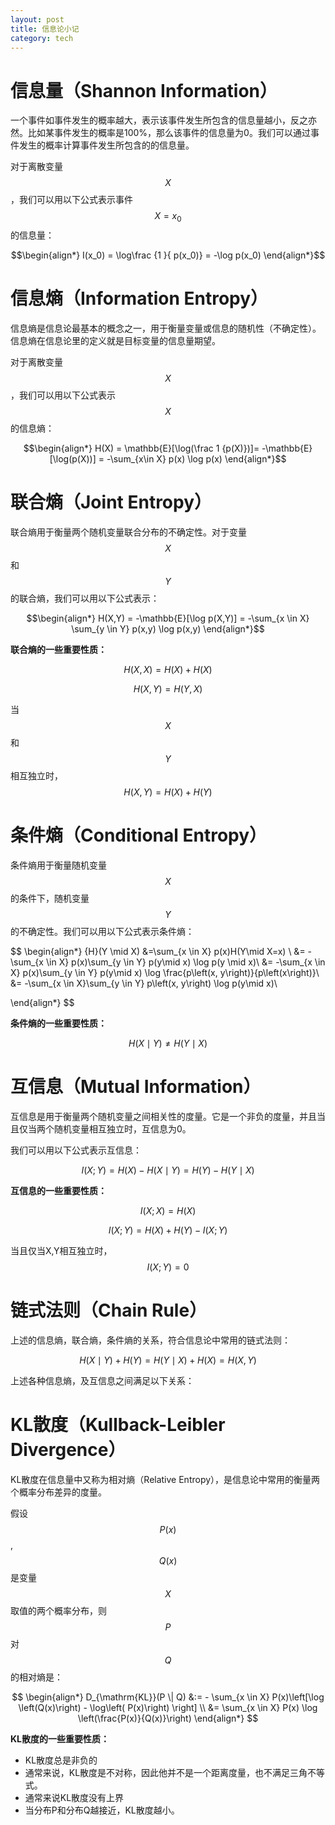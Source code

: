 ```yaml
---
layout: post
title: 信息论小记
category: tech
---
```


# 信息量（Shannon Information）
一个事件如事件发生的概率越大，表示该事件发生所包含的信息量越小，反之亦然。比如某事件发生的概率是100%，那么该事件的信息量为0。我们可以通过事件发生的概率计算事件发生所包含的的信息量。

对于离散变量$$X$$ ，我们可以用以下公式表示事件$$X=x_0$$的信息量：

$$\begin{align*}
I(x_0) = \log\frac {1 }{ p(x_0)} =  -\log p(x_0)
\end{align*}$$



# 信息熵（Information Entropy）
信息熵是信息论最基本的概念之一，用于衡量变量或信息的随机性（不确定性）。信息熵在信息论里的定义就是目标变量的信息量期望。

对于离散变量$$X$$ ，我们可以用以下公式表示$$X$$的信息熵：

$$\begin{align*}
H(X) = \mathbb{E}[\log(\frac 1 {p(X)})]= -\mathbb{E}[\log(p(X))] =  -\sum_{x\in X} p(x) \log p(x)
\end{align*}$$



# 联合熵（Joint Entropy）
联合熵用于衡量两个随机变量联合分布的不确定性。对于变量$$X$$和$$Y$$的联合熵，我们可以用以下公式表示：

$$\begin{align*}
H(X,Y) =  -\mathbb{E}[\log p(X,Y)] = -\sum_{x \in X} \sum_{y \in Y} p(x,y) \log p(x,y)
\end{align*}$$



**联合熵的一些重要性质：**
 
$$H(X,X) = H(X) + H(X)$$

$$H(X,Y) = H(Y,X)$$

当$$X$$和$$Y$$相互独立时，$$H(X,Y) = H(X) + H(Y)$$



# 条件熵（Conditional Entropy）
条件熵用于衡量随机变量$$X$$的条件下，随机变量$$Y$$的不确定性。我们可以用以下公式表示条件熵：

$$
\begin{align*}
    {H}(Y \mid X) 
    &=\sum_{x \in X} p(x)H(Y\mid X=x)  \\
    &= -\sum_{x \in X} p(x)\sum_{y \in Y} p(y\mid x) \log p(y \mid x)\\
    &= -\sum_{x \in X} p(x)\sum_{y \in Y} p(y\mid x) \log \frac{p\left(x, y\right)}{p\left(x\right)}\\
    &= -\sum_{x \in X}\sum_{y \in Y} p\left(x, y\right) \log p(y\mid x)\\

\end{align*}
$$

**条件熵的一些重要性质：**
 
$$H(X \mid Y) \neq H(Y \mid X)$$



# 互信息（Mutual Information）
互信息是用于衡量两个随机变量之间相关性的度量。它是一个非负的度量，并且当且仅当两个随机变量相互独立时，互信息为0。

我们可以用以下公式表示互信息：

$$
I(X;Y) = H(X)-H(X\mid Y) = H(Y)- H(Y\mid X)
$$

**互信息的一些重要性质：**

$$I(X;X) = H(X)$$

$$I(X;Y) = H(X) + H(Y) - I(X;Y)$$

当且仅当X,Y相互独立时，$$I(X;Y) = 0$$


# 链式法则（Chain Rule）
上述的信息熵，联合熵，条件熵的关系，符合信息论中常用的链式法则：

$$ H(X \mid Y) + H(Y) = H(Y\mid X) + H(X) = H(X,Y) $$

上述各种信息熵，及互信息之间满足以下关系：






# KL散度（Kullback-Leibler Divergence）
KL散度在信息量中又称为相对熵（Relative Entropy），是信息论中常用的衡量两个概率分布差异的度量。

假设$$P(x)$$, $$Q(x)$$是变量$$X$$取值的两个概率分布，则$$P$$对$$Q$$的相对熵是：

$$
\begin{align*}
D_{\mathrm{KL}}(P \| Q)
&:= - \sum_{x \in X} P(x)\left[\log \left(Q(x)\right)  - \log\left( P(x)\right) \right] \\
&=  \sum_{x \in X} P(x) \log \left(\frac{P(x)}{Q(x)}\right)
\end{align*}
$$

**KL散度的一些重要性质：**

- KL散度总是非负的
- 通常来说，KL散度是不对称，因此他并不是一个距离度量，也不满足三角不等式。
- 通常来说KL散度没有上界
- 当分布P和分布Q越接近，KL散度越小。

